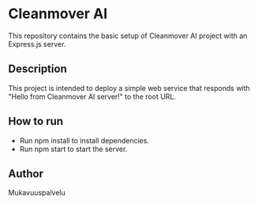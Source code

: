 # Cleanmover AI

This repository contains the basic setup of Cleanmover AI project with an Express.js server.

## Description

This project is intended to deploy a simple web service that responds with "Hello from Cleanmover AI server!" to the root URL.

## How to run

- Run npm install to install dependencies.
- Run npm start to start the server.

## Author

Mukavuuspalvelu

